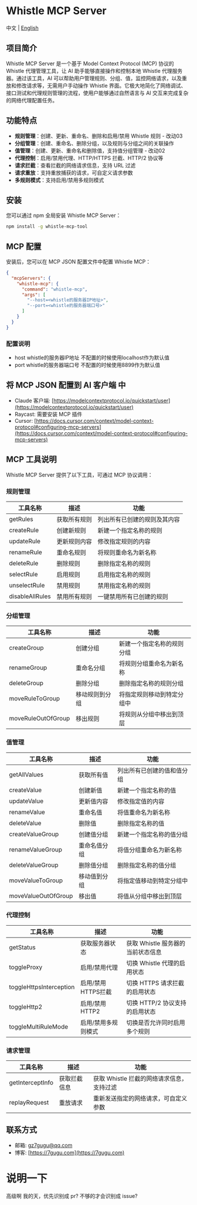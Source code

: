 # Whistle MCP Server

中文 | [English](README.md)

## 项目简介

Whistle MCP Server 是一个基于 Model Context Protocol (MCP) 协议的 Whistle 代理管理工具，让 AI 助手能够直接操作和控制本地 Whistle 代理服务器。通过该工具，AI 可以帮助用户管理规则、分组、值，监控网络请求，以及重放和修改请求等，无需用户手动操作 Whistle 界面。它极大地简化了网络调试、接口测试和代理规则管理的流程，使用户能够通过自然语言与 AI 交互来完成复杂的网络代理配置任务。

## 功能特点

- **规则管理**：创建、更新、重命名、删除和启用/禁用 Whistle 规则 - 改动03
- **分组管理**：创建、重命名、删除分组，以及规则与分组之间的关联操作
- **值管理**：创建、更新、重命名和删除值，支持值分组管理 - 改动02
- **代理控制**：启用/禁用代理、HTTP/HTTPS 拦截、HTTP/2 协议等
- **请求拦截**：查看拦截的网络请求信息，支持 URL 过滤
- **请求重放**：支持重放捕获的请求，可自定义请求参数
- **多规则模式**：支持启用/禁用多规则模式

## 安装

您可以通过 npm 全局安装 Whistle MCP Server：

```bash
npm install -g whistle-mcp-tool
```

## MCP 配置

安装后，您可以在 MCP JSON 配置文件中配置 Whistle MCP：

```json
{
  "mcpServers": {
    "whistle-mcp": {
      "command": "whistle-mcp",
      "args": [
        "--host=<whistle的服务器IP地址>",
        "--port=<whistle的服务器端口号>"
      ]
    }
  }
}
```

### 配置说明

- host whistle的服务器IP地址 不配置的时候使用localhost作为默认值
- port whistle的服务器端口号 不配置的时候使用8899作为默认值

## 将 MCP JSON 配置到 AI 客户端 中

- Claude 客户端: [https://modelcontextprotocol.io/quickstart/user](https://modelcontextprotocol.io/quickstart/user)
- Raycast: 需要安装 MCP 插件
- Cursor: [https://docs.cursor.com/context/model-context-protocol#configuring-mcp-servers](https://docs.cursor.com/context/model-context-protocol#configuring-mcp-servers)

## MCP 工具说明

Whistle MCP Server 提供了以下工具，可通过 MCP 协议调用：

### 规则管理

| 工具名称 | 描述 | 功能 |
| ------- | --- | ---- |
| getRules | 获取所有规则 | 列出所有已创建的规则及其内容 |
| createRule | 创建新规则 | 新建一个指定名称的规则 |
| updateRule | 更新规则内容 | 修改指定规则的内容 |
| renameRule | 重命名规则 | 将规则重命名为新名称 |
| deleteRule | 删除规则 | 删除指定名称的规则 |
| selectRule | 启用规则 | 启用指定名称的规则 |
| unselectRule | 禁用规则 | 禁用指定名称的规则 |
| disableAllRules | 禁用所有规则 | 一键禁用所有已创建的规则 |

### 分组管理

| 工具名称 | 描述 | 功能 |
| ------- | --- | ---- |
| createGroup | 创建分组 | 新建一个指定名称的规则分组 |
| renameGroup | 重命名分组 | 将规则分组重命名为新名称 |
| deleteGroup | 删除分组 | 删除指定名称的规则分组 |
| moveRuleToGroup | 移动规则到分组 | 将指定规则移动到特定分组中 |
| moveRuleOutOfGroup | 移出规则 | 将规则从分组中移出到顶层 |

### 值管理

| 工具名称 | 描述 | 功能 |
| ------- | --- | ---- |
| getAllValues | 获取所有值 | 列出所有已创建的值和值分组 |
| createValue | 创建新值 | 新建一个指定名称的值 |
| updateValue | 更新值内容 | 修改指定值的内容 |
| renameValue | 重命名值 | 将值重命名为新名称 |
| deleteValue | 删除值 | 删除指定名称的值 |
| createValueGroup | 创建值分组 | 新建一个指定名称的值分组 |
| renameValueGroup | 重命名值分组 | 将值分组重命名为新名称 |
| deleteValueGroup | 删除值分组 | 删除指定名称的值分组 |
| moveValueToGroup | 移动值到分组 | 将指定值移动到特定分组中 |
| moveValueOutOfGroup | 移出值 | 将值从分组中移出到顶层 |

### 代理控制

| 工具名称 | 描述 | 功能 |
| ------- | --- | ---- |
| getStatus | 获取服务器状态 | 获取 Whistle 服务器的当前状态信息 |
| toggleProxy | 启用/禁用代理 | 切换 Whistle 代理的启用状态 |
| toggleHttpsInterception | 启用/禁用HTTPS拦截 | 切换 HTTPS 请求拦截的启用状态 |
| toggleHttp2 | 启用/禁用HTTP2 | 切换 HTTP/2 协议支持的启用状态 |
| toggleMultiRuleMode | 启用/禁用多规则模式 | 切换是否允许同时启用多个规则 |

### 请求管理

| 工具名称 | 描述 | 功能 |
| ------- | --- | ---- |
| getInterceptInfo | 获取拦截信息 | 获取 Whistle 拦截的网络请求信息，支持过滤 |
| replayRequest | 重放请求 | 重新发送指定的网络请求，可自定义参数 |

## 联系方式

- 邮箱: [gz7gugu@qq.com](mailto:gz7gugu@qq.com)
- 博客: [https://7gugu.com](https://7gugu.com)

# 说明一下

高级啊 我的天，优先识别成 pr? 不够的才会识别成 issue?